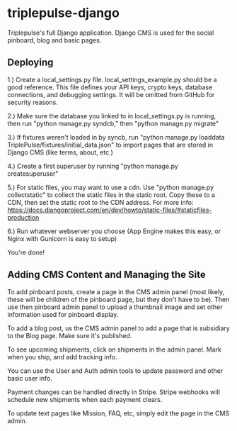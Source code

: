 triplepulse-django
==================

Triplepulse's full Django application. Django CMS is used for the social pinboard, blog and basic pages.

Deploying
----------
1.) Create a local_settings.py file. local_settings_example.py should be a good reference. This file defines your API keys,
crypto keys, database connections, and debugging settings. It will be omitted from GitHub for security reasons.

2.) Make sure the database you linked to in local_settings.py is running, then run "python manage.py
syndcb," then "python manage.py migrate"

3.) If fixtures weren't loaded in by syncb, run "python manage.py loaddata TriplePulse/fixtures/initial_data.json" to import
pages that are stored in Django CMS (like terms, about, etc.)

4.) Create a first superuser by running "python manage.py createsuperuser"

5.) For static files, you may want to use a cdn. Use "python manage.py collectstatic" to collect the static files in the
static root. Copy these to a CDN, then set the static root to the CDN address. For more info:
https://docs.djangoproject.com/en/dev/howto/static-files/#staticfiles-production

6.) Run whatever webserver you choose (App Engine makes this easy, or Nginx with Gunicorn is easy to setup)

You're done!

Adding CMS Content and Managing the Site
-----------------------------------------
To add pinboard posts, create a page in the CMS admin panel (most likely, these will be children of the pinboard page,
but they don't have to be). Then use then pinboard admin panel to upload a thumbnail image and set other information
used for pinboard display.

To add a blog post, us the CMS admin panel to add a page that is subsidiary to the Blog page. Make sure it's published.

To see upcoming shipments, click on shipments in the admin panel. Mark when you ship, and add tracking info.

You can use the User and Auth admin tools to update password and other basic user info.

Payment changes can be handled directly in Stripe. Stripe webhooks will schedule new shipments when each payment clears.

To update text pages like Mission, FAQ, etc, simply edit the page in the CMS admin.